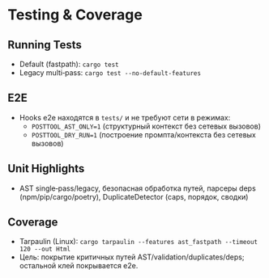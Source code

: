 # Testing & Coverage

## Running Tests
- Default (fastpath): `cargo test`
- Legacy multi‑pass: `cargo test --no-default-features`

## E2E
- Hooks e2e находятся в `tests/` и не требуют сети в режимах:
  - `POSTTOOL_AST_ONLY=1` (структурный контекст без сетевых вызовов)
  - `POSTTOOL_DRY_RUN=1` (построение промпта/контекста без сетевых вызовов)

## Unit Highlights
- AST single‑pass/legacy, безопасная обработка путей, парсеры deps (npm/pip/cargo/poetry), DuplicateDetector (caps, порядок, сводки)

## Coverage
- Tarpaulin (Linux): `cargo tarpaulin --features ast_fastpath --timeout 120 --out Html`
- Цель: покрытие критичных путей AST/validation/duplicates/deps; остальной клей покрывается e2e.
